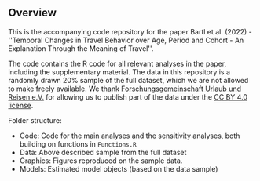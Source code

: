 Overview
------------

This is the accompanying code repository for the paper Bartl et al. (2022) - ''Temporal Changes in Travel Behavior over Age, Period and Cohort - An Explanation Through the Meaning of Travel''.

The code contains the R code for all relevant analyses in the paper, including the supplementary material.
The data in this repository is a randomly drawn 20% sample of the full dataset, which we are not allowed to make freely available.
We thank [Forschungsgemeinschaft Urlaub und Reisen e.V.](https://reiseanalyse.de/home/) for allowing us to publish part of the data
under the [CC BY 4.0 license](https://creativecommons.org/licenses/by/4.0/).


Folder structure:

- Code: Code for the main analyses and the sensitivity analyses, both building on functions in `Functions.R`
- Data: Above described sample from the full dataset
- Graphics: Figures reproduced on the sample data.
- Models: Estimated model objects (based on the data sample)
